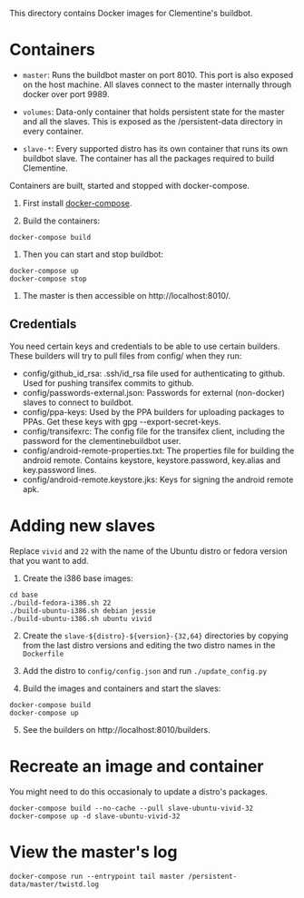 This directory contains Docker images for Clementine's buildbot.

Containers
==========

- `master`:
    Runs the buildbot master on port 8010.  This port is also exposed on the host
    machine.  All slaves connect to the master internally through docker over
    port 9989.

- `volumes`:
    Data-only container that holds persistent state for the master and all the
    slaves.  This is exposed as the /persistent-data directory in every
    container.

- `slave-*`:
    Every supported distro has its own container that runs its own buildbot
    slave.  The container has all the packages required to build Clementine.


Containers are built, started and stopped with docker-compose.

1. First install [docker-compose](https://docs.docker.com/compose/install/).

1. Build the containers:

  ```
  docker-compose build
  ```

1. Then you can start and stop buildbot:

  ```
  docker-compose up
  docker-compose stop
  ```

1. The master is then accessible on http://localhost:8010/.


Credentials
-----------

You need certain keys and credentials to be able to use certain builders.  These
builders will try to pull files from config/ when they run:

  - config/github_id_rsa: .ssh/id_rsa file used for authenticating to github.
    Used for pushing transifex commits to github.
  - config/passwords-external.json: Passwords for external (non-docker) slaves
    to connect to buildbot.
  - config/ppa-keys: Used by the PPA builders for uploading packages to PPAs.
    Get these keys with gpg --export-secret-keys.
  - config/transifexrc: The config file for the transifex client, including the
    password for the clementinebuildbot user.
  - config/android-remote-properties.txt: The properties file for building the
    android remote.  Contains keystore, keystore.password, key.alias and
    key.password lines.
  - config/android-remote.keystore.jks: Keys for signing the android remote apk.


Adding new slaves
=================

Replace `vivid` and `22` with the name of the Ubuntu distro or fedora version
that you want to add.

1. Create the i386 base images:

  ```
  cd base
  ./build-fedora-i386.sh 22
  ./build-ubuntu-i386.sh debian jessie
  ./build-ubuntu-i386.sh ubuntu vivid
  ```

2. Create the `slave-${distro}-${version}-{32,64}` directories by copying from
   the last distro versions and editing the two distro names in the `Dockerfile`

3. Add the distro to `config/config.json` and run `./update_config.py`

4. Build the images and containers and start the slaves:

  ```
  docker-compose build
  docker-compose up
  ```

5. See the builders on http://localhost:8010/builders.


Recreate an image and container
===============================

You might need to do this occasionaly to update a distro's packages.

```
docker-compose build --no-cache --pull slave-ubuntu-vivid-32
docker-compose up -d slave-ubuntu-vivid-32
```


View the master's log
=====================

```
docker-compose run --entrypoint tail master /persistent-data/master/twistd.log
```

